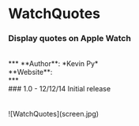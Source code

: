 # WatchQuotes
### Display quotes on Apple Watch
<br />
***
**Author**: *Kevin Py*<br />
**Website**: <http://kpy.me><br />
***
<br />
### 1.0 - 12/12/14
Initial release<br />
<br /><br />
![WatchQuotes](screen.jpg)